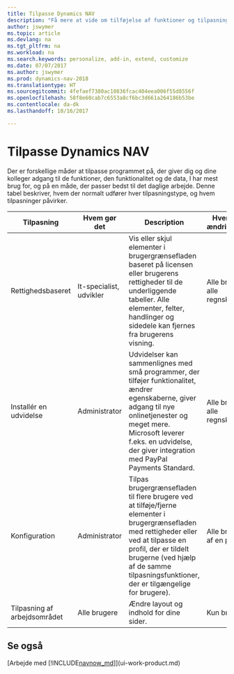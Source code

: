 ```yaml
---
title: Tilpasse Dynamics NAV
description: "Få mere at vide om tilføjelse af funktioner og tilpasning af Dynamics NAV."
author: jswymer
ms.topic: article
ms.devlang: na
ms.tgt_pltfrm: na
ms.workload: na
ms.search.keywords: personalize, add-in, extend, customize
ms.date: 07/07/2017
ms.author: jswymer
ms.prod: dynamics-nav-2018
ms.translationtype: HT
ms.sourcegitcommit: 4fefaef7380ac10836fcac404eea006f55d8556f
ms.openlocfilehash: 58f8e60cab7c6553a8cf6bc3d661a264186b53be
ms.contentlocale: da-dk
ms.lasthandoff: 10/16/2017

---
```

# <a name="customizing-dynamics-nav"></a>Tilpasse Dynamics NAV
Der er forskellige måder at tilpasse programmet på, der giver dig og dine kolleger adgang til de funktioner, den funktionalitet og de data, I har mest brug for, og på en måde, der passer bedst til det daglige arbejde. Denne tabel beskriver, hvem der normalt udfører hver tilpasningstype, og hvem tilpasninger påvirker.

| Tilpasning   |Hvem gør det|  Description  |  Hvem ser ændringerne  |  Flere oplysninger  |
|-----------------|---|---------------|------------------------|--------------------|
|Rettighedsbaseret|It-specialist, udvikler|Vis eller skjul elementer i brugergrænsefladen baseret på licensen eller brugerens rettigheder til de underliggende tabeller. Alle elementer, felter, handlinger og sidedele kan fjernes fra brugerens visning.|Alle brugere i alle regnskaber.|[Fjernelse af elementer fra brugergrænsefladen i overensstemmelse med tilladelser](https://msdn.microsoft.com/en-us/dynamics-nav/removing-elements-from-the-user-interface-according-to-permissions).|
|Installér en udvidelse|Administrator|Udvidelser kan sammenlignes med små programmer, der tilføjer funktionalitet, ændrer egenskaberne, giver adgang til nye onlinetjenester og meget mere. Microsoft leverer f.eks. en udvidelse, der giver integration med PayPal Payments Standard.|Alle brugere i alle regnskaber.|[Tilpasse ved hjælp af udvidelser](ui-extensions.md)|
|Konfiguration|Administrator| Tilpas brugergrænsefladen til flere brugere ved at tilføje/fjerne elementer i brugergrænsefladen med rettigheder eller ved at tilpasse en profil, der er tildelt brugerne (ved hjælp af de samme tilpasningsfunktioner, der er tilgængelige for brugere).|Alle brugere af en profil. |[Konfiguration af brugergrænsefladen for brugere](admin-configure-user-interface.md)|  
|Tilpasning af arbejdsområdet|Alle brugere|Ændre layout og indhold for dine sider.|Kun bruger.|[Tilpasning af arbejdsområder](ui-personalization-overview.md)|

## <a name="see-also"></a>Se også
[Arbejde med [!INCLUDE[navnow_md](includes/navnow_md.md)]](ui-work-product.md)  


